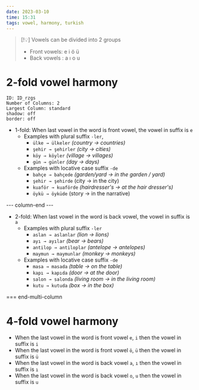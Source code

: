 ```yaml
---
date: 2023-03-10
time: 15:31
tags: vowel, harmony, turkish
---
```



> [!💡] 
> Vowels can be divided into 2 groups
> - Front vowels: e i ö ü
> - Back vowels : a ı o u

# 2-fold vowel harmony

```start-multi-column
ID: ID_rzgs
Number of Columns: 2
Largest Column: standard
shadow: off
border: off
```

-   1-fold: When last vowel in the word is front vowel, the vowel in suffix is `e`
    -   Examples with plural suffix `-ler`,
        -   `ülke → ülkeler` _(country → countries)_
        -   `şehir → şehirler` _(city → cities)_
        -   `köy → köyler` _(village → villages)_
        -   `gün → günler` _(day → days)_
    -   Examples with locative case suffix `-de`
        -   `bahçe → bahçede` _(garden/yard → in the garden / yard)_
        -   `şehir → şehirde` (city → in the city)
        -   `kuaför → kuaförde` _(hairdresser's → at the hair dresser's)_
        -   `öykü → öyküde` (story → in the narrative)

--- column-end ---

-   2-fold: When last vowel in the word is back vowel, the vowel in suffix is `a`
    -   Examples with plural suffix `-ler`
        -   `aslan → aslanlar` _(lion → lions)_
        -   `ayı → ayılar` _(bear → bears)_
        -   `antilop → antiloplar` _(antelope → antelopes)_
        -   `maymun → maymunlar` _(monkey → monkeys)_
    -   Examples with locative case suffix `-de`
        -   `masa → masada` _(table → on the table)_
        -   `kapı → kapıda` _(door → at the door)_
        -   `salon → salonda` _(living room → in the living room)_
        -   `kutu → kutuda` _(box → in the box)_

=== end-multi-column

# 4-fold vowel harmony

-   When the last vowel in the word is front vowel `e`, `i` then the vowel in suffix is `i`
-   When the last vowel in the word is front vowel `ö`, `ü` then the vowel in suffix is `ü`
-   When the last vowel in the word is back vowel `a`, `ı` then the vowel in suffix is `ı`
-   When the last vowel in the word is back vowel `o`, `u` then the vowel in suffix is `u`